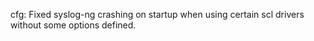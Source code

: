 cfg: Fixed syslog-ng crashing on startup when using certain scl drivers without some options defined.
